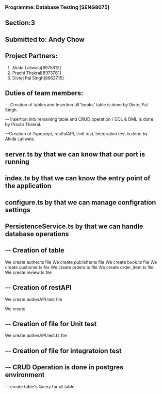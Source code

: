 ### Programme: Database Testing [SENG8075]

## Section:3

## Submitted to: Andy Chow

## Project Partners:
1. Akida Laliwala[8975812]
2. Prachi Thakral[8973781]
3. Divtej Pal Singh[8962715]

## Duties of team members:

-- Creation of tables and Insertion till 'books' table is done by Divtej Pal Singh.

-- Insertion into remaining table and CRUD operation / DDL & DML is done by Prachi Thakral.

--Creation of Typescipt, restfulAPI, Unit test, Integration test is done by Akida Laliwala.

## server.ts by that we can know that our port is running

## index.ts by that we can know the entry point of the application 

## configure.ts by that we can manage configration settings

## PersistenceService.ts by that we can handle database operations

## -- Creation of table 
We create auther.ts file
We create publisher.ts file
We create book.ts file
We create customer.ts file
We create orders.ts file
We create order_item.ts file
We create review.ts file

## -- Creation of restAPI
We create autherAPI.test file

We create 



## -- Creation of file for Unit test
We create autherAPI.test.ts file


## -- Creation of file for integratoion test

## -- CRUD Operation is done in postgres environment

-- create table's Query for all table
